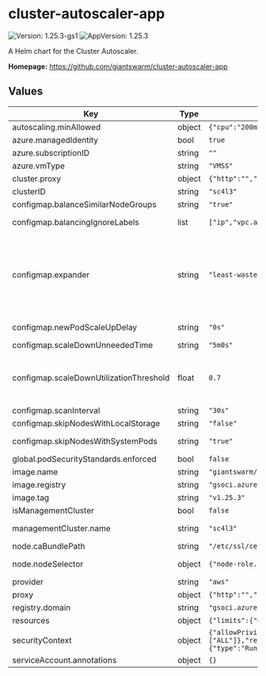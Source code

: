 # cluster-autoscaler-app

![Version: 1.25.3-gs1](https://img.shields.io/badge/Version-1.25.3--gs1-informational?style=flat-square) ![AppVersion: 1.25.3](https://img.shields.io/badge/AppVersion-1.25.3-informational?style=flat-square)

A Helm chart for the Cluster Autoscaler.

**Homepage:** <https://github.com/giantswarm/cluster-autoscaler-app>

## Values

| Key | Type | Default | Description |
|-----|------|---------|-------------|
| autoscaling.minAllowed | object | `{"cpu":"200m","memory":"400Mi"}` | Lower bounds for vertical autoscaling. |
| azure.managedIdentity | bool | `true` | If the VMSS instances' managed identity should be used or not. |
| azure.subscriptionID | string | `""` | ID of the subscription the VMSSs are contained in. |
| azure.vmType | string | `"VMSS"` | Azure VM type. |
| cluster.proxy | object | `{"http":"","https":"","noProxy":""}` | Global proxy settings. This value is set automatically. Do not overwrite it. |
| clusterID | string | `"sc4l3"` | Cluster ID. This value is set automatically. Do not overwrite it. |
| configmap.balanceSimilarNodeGroups | string | `"true"` | Detect similar node groups and balance the number of nodes between them. |
| configmap.balancingIgnoreLabels | list | `["ip","vpc.amazonaws.com/eniConfig","giantswarm.io/machine-deployment"]` | Specifies a label to ignore in addition to the basic and cloud-provider set of labels when comparing if two node groups are similar. |
| configmap.expander | string | `"least-waste"` | Type of node group expander to be used in scale up. Available values:  - random: Selects a node group at random. - most-pods: Selects a node group that fits the most pods. - least-waste: Selects a node group that leaves the least fraction of CPU and Memory. - price: Selects a node group that is the most cost-effective and consistent with the preferred node size for the cluster. - priority: Selects a node group based on a user-configured priorities assigned to group names. - grpc: Uses the gRPC client expander to call to an external gRPC server to select a node group for scale up.  Specifying multiple values separated by commas will call the expanders in succession until there is only one option remaining. Ties still existing after this process are broken randomly. |
| configmap.newPodScaleUpDelay | string | `"0s"` | Pods less than this old will not be considered for scale-up. Can be increased for individual pods through annotation 'cluster-autoscaler.kubernetes.io/pod-scale-up-delay'. |
| configmap.scaleDownUnneededTime | string | `"5m0s"` | How long a node should be unneeded before it is eligible for scale down. |
| configmap.scaleDownUtilizationThreshold | float | `0.7` | The maximum value between the sum of cpu requests and sum of memory requests of all pods running on the node divided by node's corresponding allocatable resource, below which a node can be considered for scale down. Keep https://github.com/giantswarm/docs/blob/main/src/layouts/shortcodes/autoscaler_utilization_threshold.html updated. |
| configmap.scanInterval | string | `"30s"` | How often cluster is reevaluated for scale up or down. |
| configmap.skipNodesWithLocalStorage | string | `"false"` | If true cluster autoscaler will never delete nodes with pods with local storage, e.g. EmptyDir or HostPath. |
| configmap.skipNodesWithSystemPods | string | `"true"` | If true cluster autoscaler will never delete nodes with pods from kube-system (except for DaemonSet or mirror pods). |
| global.podSecurityStandards.enforced | bool | `false` | If Pod Security Standards are being used or not. This value is set automatically. Do not overwrite it. |
| image.name | string | `"giantswarm/cluster-autoscaler"` | Image name. |
| image.registry | string | `"gsoci.azurecr.io"` | Registry host to pull images from. This value is set automatically. Do not overwrite it. |
| image.tag | string | `"v1.25.3"` | Image tag. |
| isManagementCluster | bool | `false` | If the chart is installed on a management cluster or not. This value is set automatically. Do not overwrite it. |
| managementCluster.name | string | `"sc4l3"` | Name of the management cluster this chart is installed on. This value is set automatically. Do not overwrite it. |
| node.caBundlePath | string | `"/etc/ssl/certs/ca-certificates.crt"` | Host path of the CA bundle. |
| node.nodeSelector | object | `{"node-role.kubernetes.io/control-plane":""}` | Node selector for the autoscaler pod. `control-plane` gets translated to `master` and vice versa depending on Kubernetes version. |
| provider | string | `"aws"` | Provider the cluster is running on. This value is set automatically. Do not overwrite it. |
| proxy | object | `{"http":"","https":"","noProxy":""}` | Local proxy settings. Overrides global proxy settings. This value is set automatically. Do not overwrite it. |
| registry.domain | string | `"gsoci.azurecr.io"` | Registry host to pull images from. This value is set automatically. Do not overwrite it. |
| resources | object | `{"limits":{"memory":"400Mi"},"requests":{"cpu":"200m","memory":"400Mi"}}` | Container resource requests and limits. |
| securityContext | object | `{"allowPrivilegeEscalation":false,"capabilities":{"drop":["ALL"]},"readOnlyRootFilesystem":true,"runAsGroup":1000,"runAsNonRoot":true,"runAsUser":1000,"seccompProfile":{"type":"RuntimeDefault"}}` | Container security context. |
| serviceAccount.annotations | object | `{}` | Annotations of the service account. |
